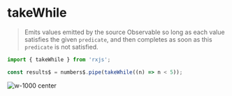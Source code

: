 # takeWhile

> Emits values emitted by the source Observable so long as each value satisfies the given `predicate`, and then completes as soon as this `predicate` is not satisfied.

```typescript
import { takeWhile } from 'rxjs';

const results$ = numbers$.pipe(takeWhile((n) => n < 5));
```

![w-1000 center](./assets/images/diagrams/operator_takewhile.svg)
